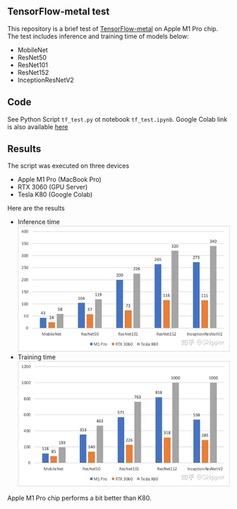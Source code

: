 ## TensorFlow-metal test
This repository is a brief test of [TensorFlow-metal](https://developer.apple.com/metal/tensorflow-plugin/) on Apple M1 Pro chip.  
The test includes inference and training time of models below:
- MobileNet
- ResNet50
- ResNet101
- ResNet152
- InceptionResNetV2


## Code
See Python Script `tf_test.py` ot notebook `tf_test.ipynb`.
Google Colab link is also available [here](https://colab.research.google.com/drive/1LonSrTAdrbOZseOaz3WFLhOtsgunaulT?usp=sharing)

## Results
The script was executed on three devices
- Apple M1 Pro (MacBook Pro)
- RTX 3060 (GPU Server)
- Tesla K80 (Google Colab)


Here are the results  
- Inference time  
![image](./imgs/inference.jpg "inference time")  
- Training time  
![image](./imgs/training.jpg "training time")

Apple M1 Pro chip performs a bit better than K80.

